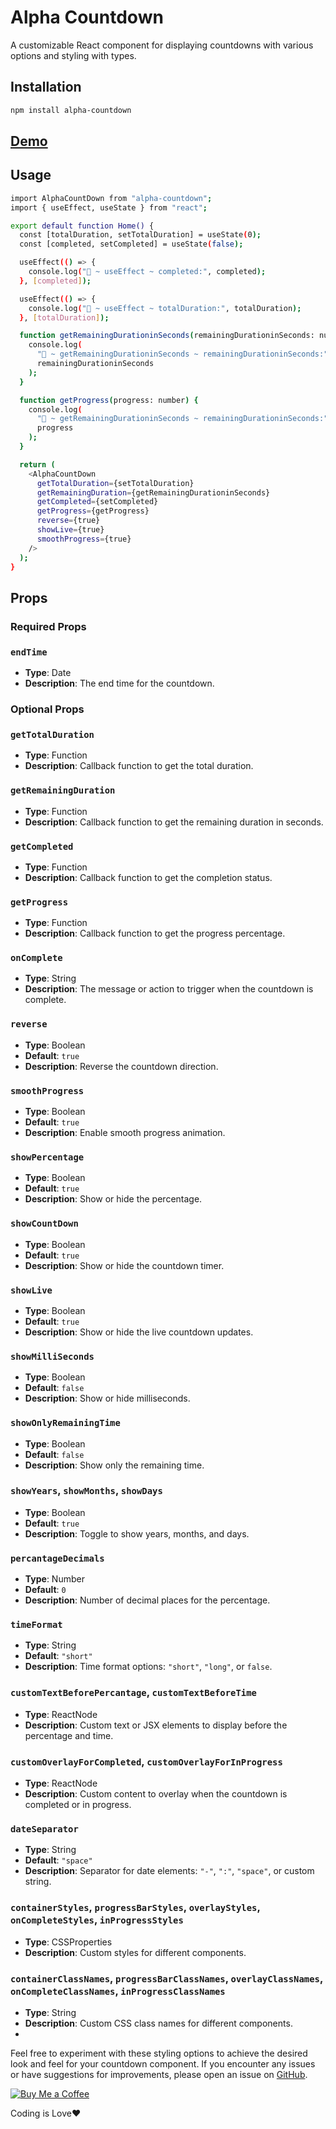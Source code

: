 # Alpha Countdown

A customizable React component for displaying countdowns with various options and styling with types.

## Installation

```bash
npm install alpha-countdown
```

## [Demo](https://demo-alpha-count-down.vercel.app/)

## Usage

```bash
import AlphaCountDown from "alpha-countdown";
import { useEffect, useState } from "react";

export default function Home() {
  const [totalDuration, setTotalDuration] = useState(0);
  const [completed, setCompleted] = useState(false);

  useEffect(() => {
    console.log("🚀 ~ useEffect ~ completed:", completed);
  }, [completed]);

  useEffect(() => {
    console.log("🚀 ~ useEffect ~ totalDuration:", totalDuration);
  }, [totalDuration]);

  function getRemainingDurationinSeconds(remainingDurationinSeconds: number) {
    console.log(
      "🚀 ~ getRemainingDurationinSeconds ~ remainingDurationinSeconds:",
      remainingDurationinSeconds
    );
  }

  function getProgress(progress: number) {
    console.log(
      "🚀 ~ getRemainingDurationinSeconds ~ remainingDurationinSeconds:",
      progress
    );
  }

  return (
    <AlphaCountDown
      getTotalDuration={setTotalDuration}
      getRemainingDuration={getRemainingDurationinSeconds}
      getCompleted={setCompleted}
      getProgress={getProgress}
      reverse={true}
      showLive={true}
      smoothProgress={true}
    />
  );
}

```

## Props

### Required Props

### `endTime`

- **Type**: Date
- **Description**: The end time for the countdown.

### Optional Props

### `getTotalDuration`

- **Type**: Function
- **Description**: Callback function to get the total duration.

### `getRemainingDuration`

- **Type**: Function
- **Description**: Callback function to get the remaining duration in seconds.

### `getCompleted`

- **Type**: Function
- **Description**: Callback function to get the completion status.

### `getProgress`

- **Type**: Function
- **Description**: Callback function to get the progress percentage.

### `onComplete`

- **Type**: String
- **Description**: The message or action to trigger when the countdown is complete.

### `reverse`

- **Type**: Boolean
- **Default**: `true`
- **Description**: Reverse the countdown direction.

### `smoothProgress`

- **Type**: Boolean
- **Default**: `true`
- **Description**: Enable smooth progress animation.

### `showPercentage`

- **Type**: Boolean
- **Default**: `true`
- **Description**: Show or hide the percentage.

### `showCountDown`

- **Type**: Boolean
- **Default**: `true`
- **Description**: Show or hide the countdown timer.

### `showLive`

- **Type**: Boolean
- **Default**: `true`
- **Description**: Show or hide the live countdown updates.

### `showMilliSeconds`

- **Type**: Boolean
- **Default**: `false`
- **Description**: Show or hide milliseconds.

### `showOnlyRemainingTime`

- **Type**: Boolean
- **Default**: `false`
- **Description**: Show only the remaining time.

### `showYears`, `showMonths`, `showDays`

- **Type**: Boolean
- **Default**: `true`
- **Description**: Toggle to show years, months, and days.

### `percantageDecimals`

- **Type**: Number
- **Default**: `0`
- **Description**: Number of decimal places for the percentage.

### `timeFormat`

- **Type**: String
- **Default**: `"short"`
- **Description**: Time format options: `"short"`, `"long"`, or `false`.

### `customTextBeforePercantage`, `customTextBeforeTime`

- **Type**: ReactNode
- **Description**: Custom text or JSX elements to display before the percentage and time.

### `customOverlayForCompleted`, `customOverlayForInProgress`

- **Type**: ReactNode
- **Description**: Custom content to overlay when the countdown is completed or in progress.

### `dateSeparator`

- **Type**: String
- **Default**: `"space"`
- **Description**: Separator for date elements: `"-"`, `":"`, `"space"`, or custom string.

### `containerStyles`, `progressBarStyles`, `overlayStyles`, `onCompleteStyles`, `inProgressStyles`

- **Type**: CSSProperties
- **Description**: Custom styles for different components.

### `containerClassNames`, `progressBarClassNames`, `overlayClassNames`, `onCompleteClassNames`, `inProgressClassNames`

- **Type**: String
- **Description**: Custom CSS class names for different components.
-

Feel free to experiment with these styling options to achieve the desired look and feel for your countdown component. If you encounter any issues or have suggestions for improvements, please open an issue on [GitHub](https://github.com/Prajwalmegalamani/AlphaCountDown).

[![Buy Me a Coffee](https://img.shields.io/badge/Buy%20Me%20a%20Coffee-Donate-orange.svg)](https://www.buymeacoffee.com/prajwalmegalamani)

Coding is Love❤️

